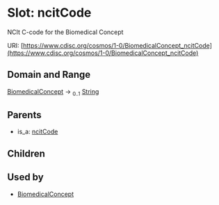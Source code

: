 
# Slot: ncitCode


NCIt C-code for the Biomedical Concept

URI: [https://www.cdisc.org/cosmos/1-0/BiomedicalConcept_ncitCode](https://www.cdisc.org/cosmos/1-0/BiomedicalConcept_ncitCode)


## Domain and Range

[BiomedicalConcept](BiomedicalConcept.md) &#8594;  <sub>0..1</sub> [String](types/String.md)

## Parents

 *  is_a: [ncitCode](ncitCode.md)

## Children


## Used by

 * [BiomedicalConcept](BiomedicalConcept.md)
